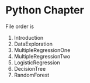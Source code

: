 # Python Chapter

File order is 
1) Introduction
2) DataExploration
3) MultipleRegressionOne
4) MultipleRegressionTwo
5) LogisticRegression
6) DecisionTree
7) RandomForest

